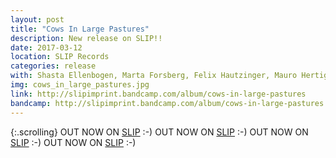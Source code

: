 ```yaml
---
layout: post
title: "Cows In Large Pastures"
description: New release on SLIP!!
date: 2017-03-12
location: SLIP Records
categories: release
with: Shasta Ellenbogen, Marta Forsberg, Felix Hautzinger, Mauro Hertig, Klaas Hübner, Malte Kobel, Annegret Mayer-Lindenberg, David Meier, Adam Pultz Melbye, Julia Reidy, Laurie Tompkins, Laura Weber, Suze Whaites, Yulan Yu and {{ 'Mio Ebisu' | url }}.  
img: cows_in_large_pastures.jpg
link: http://slipimprint.bandcamp.com/album/cows-in-large-pastures
bandcamp: http://slipimprint.bandcamp.com/album/cows-in-large-pastures
---
```


{:.scrolling}
OUT NOW ON [SLIP](https://slipimprint.bandcamp.com/album/cows-in-large-pastures) :-) OUT NOW ON [SLIP](https://slipimprint.bandcamp.com/album/cows-in-large-pastures) :-) OUT NOW ON [SLIP](https://slipimprint.bandcamp.com/album/cows-in-large-pastures) :-) OUT NOW ON [SLIP](https://slipimprint.bandcamp.com/album/cows-in-large-pastures) :-)
